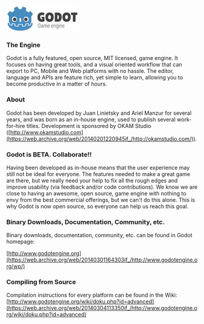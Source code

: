 ![GODOT](/logo.png)

### The Engine

Godot is a fully featured, open source, MIT licensed, game engine. It focuses on having great tools, and a visual oriented workflow that can export to PC, Mobile and Web platforms with no hassle.
The editor, language and APIs are feature rich, yet simple to learn, allowing you to become productive in a matter of hours.

### About

Godot has been developed by Juan Linietsky and Ariel Manzur for several years, and was born as an in-house engine, used to publish several work-for-hire titles.
Development is sponsored by OKAM Studio ([http://www.okamstudio.com](https://web.archive.org/web/20140201220945if_/http://okamstudio.com/)).

### Godot is BETA. Collaborate!!

Having been developed as in-house means that the user experience may still not be ideal for everyone. The features needed to make a great game are there, but we really need your help to fix all the rough edges and improve usability (via feedback and/or code contributions).
We know we are close to having an awesome, open source, game engine with nothing to envy from the best commercial offerings, but we can't do this alone. This is why Godot is now open source, so everyone can help us reach this goal.

### Binary Downloads, Documentation, Community, etc.

Binary downloads, documentation, community, etc. can be found in Godot homepage:

[http://www.godotengine.org](https://web.archive.org/web/20140301164303if_/http://www.godotengine.org/wp/)

### Compiling from Source

Compilation instructions for every platform can be found in the Wiki:
[http://www.godotengine.org/wiki/doku.php?id=advanced](https://web.archive.org/web/20140304113350if_/http://www.godotengine.org/wiki/doku.php?id=advanced)




